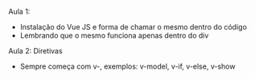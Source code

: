 Aula 1:
- Instalação do Vue JS e forma de chamar o mesmo dentro do código
- Lembrando que o mesmo funciona apenas dentro do div

Aula 2: Diretivas
- Sempre começa com v-, exemplos:
v-model, v-if, v-else, v-show

